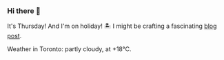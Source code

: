 ### Hi there :wave:

It's Thursday! And I'm on holiday! :desert_island: I might be crafting a fascinating [blog post](https://benjaminwuethrich.dev).

Weather in Toronto: partly cloudy, at +18°C.
